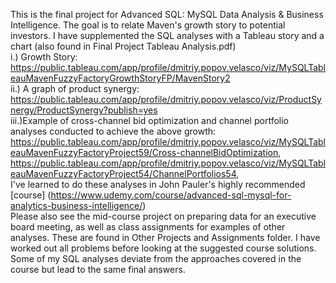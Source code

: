 This is the final project for Advanced SQL: MySQL Data Analysis & Business Intelligence.  The goal is to relate Maven's growth story to potential investors.  I have supplemented the SQL analyses with a Tableau story and a chart (also found in Final Project Tableau Analysis.pdf)
<br>i.) Growth Story: https://public.tableau.com/app/profile/dmitriy.popov.velasco/viz/MySQLTableauMavenFuzzyFactoryGrowthStoryFP/MavenStory2
<br>ii.) A graph of product synergy: https://public.tableau.com/app/profile/dmitriy.popov.velasco/viz/ProductSynergy/ProductSynergy?publish=yes
<br>iii.)Example of cross-channel bid optimization and channel portfolio analyses conducted to achieve the above growth: https://public.tableau.com/app/profile/dmitriy.popov.velasco/viz/MySQLTableauMavenFuzzyFactoryProject59/Cross-channelBidOptimization, https://public.tableau.com/app/profile/dmitriy.popov.velasco/viz/MySQLTableauMavenFuzzyFactoryProject54/ChannelPortfolios54,
<br>I've learned to do these analyses in John Pauler's highly recommended [course] (https://www.udemy.com/course/advanced-sql-mysql-for-analytics-business-intelligence/)
<br>Please also see the mid-course project on preparing data for an executive board meeting, as well as class assignments for examples of other analyses. These are found in Other Projects and Assignments folder.  I have worked out all problems before looking at the suggested course solutions.  Some of my SQL analyses deviate from the approaches covered in the course but lead to the same final answers.
